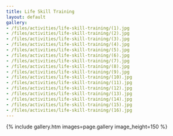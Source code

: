 ```yaml
---
title: Life Skill Training
layout: default
gallery:
- /files/activities/life-skill-training/(1).jpg
- /files/activities/life-skill-training/(2).jpg
- /files/activities/life-skill-training/(3).jpg
- /files/activities/life-skill-training/(4).jpg
- /files/activities/life-skill-training/(5).jpg
- /files/activities/life-skill-training/(6).jpg
- /files/activities/life-skill-training/(7).jpg
- /files/activities/life-skill-training/(8).jpg
- /files/activities/life-skill-training/(9).jpg
- /files/activities/life-skill-training/(10).jpg
- /files/activities/life-skill-training/(11).jpg
- /files/activities/life-skill-training/(12).jpg
- /files/activities/life-skill-training/(13).jpg
- /files/activities/life-skill-training/(14).jpg
- /files/activities/life-skill-training/(15).jpg
- /files/activities/life-skill-training/(16).jpg
---
```

{% include gallery.htm images=page.gallery image_height=150 %}